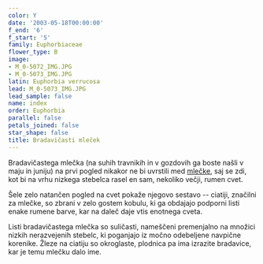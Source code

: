 ```yaml
---
color: Y
date: '2003-05-18T00:00:00'
f_end: '6'
f_start: '5'
family: Euphorbiaceae
flower_type: B
image:
- M_0-5072_IMG.JPG
- M_0-5073_IMG.JPG
latin: Euphorbia verrucosa
lead: M_0-5073_IMG.JPG
lead_sample: false
name: index
order: Euphorbia
parallel: false
petals_joined: false
star_shape: false
title: Bradavičasti mleček
---
```

Bradavičastega mlečka (na suhih travnikih in v gozdovih ga boste našli v maju in juniju) na prvi pogled nikakor ne bi uvrstili med [mlečke](../l_euphorbia.htm), saj se zdi, kot bi na vrhu nizkega stebelca rasel en sam, nekoliko večji, rumen cvet.

Šele zelo natančen pogled na cvet pokaže njegovo sestavo -- ciatiji, značilni za mlečke, so zbrani v zelo gostem kobulu, ki ga obdajajo podporni listi enake rumene barve, kar na daleč daje vtis enotnega cveta.

Listi bradavičastega mlečka so suličasti, nameščeni premenjalno na množici nizkih nerazvejenih stebelc, ki poganjajo iz močno odebeljene navpične korenike. Žleze na ciatiju so okroglaste, plodnica pa ima izrazite bradavice, kar je temu mlečku dalo ime.
